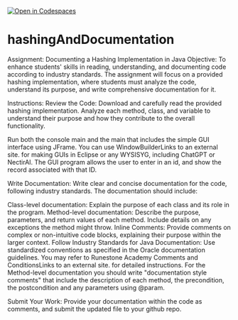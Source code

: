 [![Open in Codespaces](https://classroom.github.com/assets/launch-codespace-2972f46106e565e64193e422d61a12cf1da4916b45550586e14ef0a7c637dd04.svg)](https://classroom.github.com/open-in-codespaces?assignment_repo_id=19179468)
# hashingAndDocumentation
Assignment: Documenting a Hashing Implementation in Java
Objective:
To enhance students' skills in reading, understanding, and documenting code according to industry standards. The assignment will focus on a provided hashing implementation, where students must analyze the code, understand its purpose, and write comprehensive documentation for it.

Instructions:
Review the Code:
Download and carefully read the provided hashing implementation. Analyze each method, class, and variable to understand their purpose and how they contribute to the overall functionality.

Run both the console main and the main that includes the simple GUI interface using JFrame.  You can use WindowBuilderLinks to an external site. for making GUIs in Eclipse or any WYSISYG, including ChatGPT or NectirAI.  The GUI program allows the user to enter in an id, and show the record associated with that ID.

Write Documentation:
Write clear and concise documentation for the code, following industry standards. The documentation should include:

Class-level documentation: Explain the purpose of each class and its role in the program.
Method-level documentation: Describe the purpose, parameters, and return values of each method. Include details on any exceptions the method might throw.
Inline Comments: Provide comments on complex or non-intuitive code blocks, explaining their purpose within the larger context.
Follow Industry Standards for Java Documentation:
Use standardized conventions as specified in the Oracle documentation guidelines. You may refer to Runestone Academy Comments and ConditionsLinks to an external site. for detailed instructions.  For the Method-level documentation you should write "documentation style comments" that include the description of each method, the precondition, the postcondition and any parameters using @param.

Submit Your Work:
Provide your documentation within the code as comments, and submit the updated file to your github repo.
